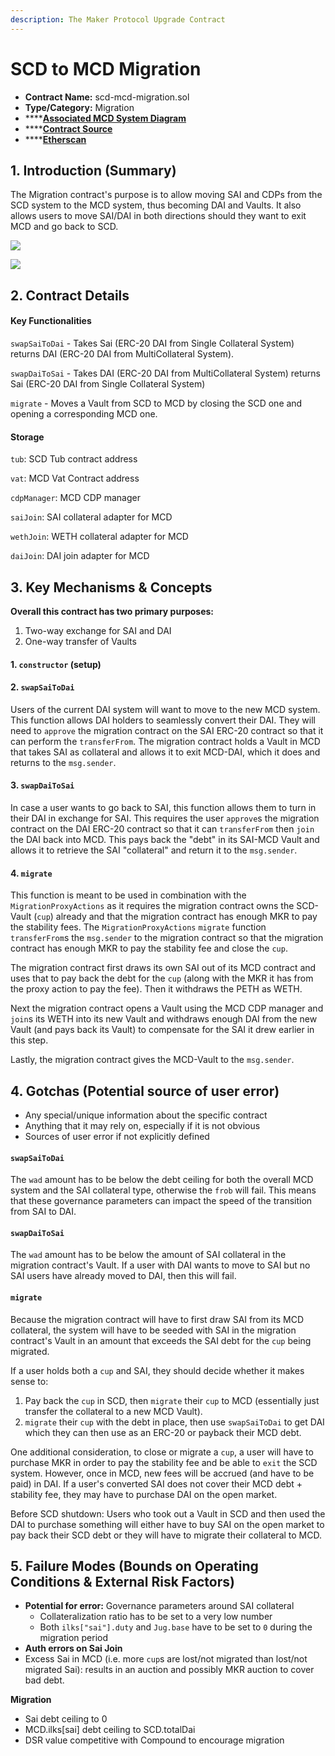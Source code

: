 ```yaml
---
description: The Maker Protocol Upgrade Contract
---
```


# SCD to MCD Migration

* **Contract Name:** scd-mcd-migration.sol
* **Type/Category:**  Migration
* ****[**Associated MCD System Diagram**](https://github.com/makerdao/dss/wiki#system-architecture)
* ****[**Contract Source**](https://github.com/makerdao/scd-mcd-migration/blob/master/src/ScdMcdMigration.sol)
* ****[**Etherscan**](https://etherscan.io/address/0xc73e0383f3aff3215e6f04b0331d58cecf0ab849)

## 1. Introduction (Summary)

The Migration contract's purpose is to allow moving SAI and CDPs from the SCD system to the MCD system, thus becoming DAI and Vaults. It also allows users to move SAI/DAI in both directions should they want to exit MCD and go back to SCD.

![](../assets/scd-mcd.png)



![](../assets/scd-mcd2.png)

## 2. Contract Details

#### Key Functionalities

`swapSaiToDai` - Takes Sai (ERC-20 DAI from Single Collateral System) returns DAI (ERC-20 DAI from MultiCollateral System).

`swapDaiToSai` - Takes DAI (ERC-20 DAI from MultiCollateral System) returns Sai (ERC-20 DAI from Single Collateral System)

`migrate` - Moves a Vault from SCD to MCD by closing the SCD one and opening a corresponding MCD one.

#### Storage

`tub`: SCD Tub contract address

`vat`: MCD Vat Contract address

`cdpManager`: MCD CDP manager

`saiJoin`: SAI collateral adapter for MCD

`wethJoin`: WETH collateral adapter for MCD

`daiJoin`: DAI join adapter for MCD

## 3. Key Mechanisms & Concepts

**Overall this contract has two primary purposes:**

1. Two-way exchange for SAI and DAI
2. One-way transfer of Vaults

#### 1. `constructor` (setup)

#### 2. `swapSaiToDai`

Users of the current DAI system will want to move to the new MCD system. This function allows DAI holders to seamlessly convert their DAI. They will need to `approve` the migration contract on the SAI ERC-20 contract so that it can perform the `transferFrom`. The migration contract holds a Vault in MCD that takes SAI as collateral and allows it to exit MCD-DAI, which it does and returns to the `msg.sender`.

#### 3. `swapDaiToSai`

In case a user wants to go back to SAI, this function allows them to turn in their DAI in exchange for SAI. This requires the user `approve`s the migration contract on the DAI ERC-20 contract so that it can `transferFrom` then `join` the DAI back into MCD. This pays back the "debt" in its SAI-MCD Vault and allows it to retrieve the SAI "collateral" and return it to the `msg.sender`.

#### 4. `migrate`

This function is meant to be used in combination with the `MigrationProxyActions` as it requires the migration contract owns the SCD-Vault (`cup`) already and that the migration contract has enough MKR to pay the stability fees. The `MigrationProxyActions` `migrate` function `transferFrom`s the `msg.sender` to the migration contract so that the migration contract has enough MKR to pay the stability fee and close the `cup`.

The migration contract first draws its own SAI out of its MCD contract and uses that to pay back the debt for the `cup` (along with the MKR it has from the proxy action to pay the fee). Then it withdraws the PETH as WETH.

Next the migration contract opens a Vault using the MCD CDP manager and `join`s its WETH into its new Vault and withdraws enough DAI from the new Vault (and pays back its Vault) to compensate for the SAI it drew earlier in this step.

Lastly, the migration contract gives the MCD-Vault to the `msg.sender`.

## 4. Gotchas (Potential source of user error)

* Any special/unique information about the specific contract
* Anything that it may rely on, especially if it is not obvious
* Sources of user error if not explicitly defined

#### `swapSaiToDai`

The `wad` amount has to be below the debt ceiling for both the overall MCD system and the SAI collateral type, otherwise the `frob` will fail. This means that these governance parameters can impact the speed of the transition from SAI to DAI.

#### `swapDaiToSai`

The `wad` amount has to be below the amount of SAI collateral in the migration contract's Vault. If a user with DAI wants to move to SAI but no SAI users have already moved to DAI, then this will fail.

#### `migrate`

Because the migration contract will have to first draw SAI from its MCD collateral, the system will have to be seeded with SAI in the migration contract's Vault in an amount that exceeds the SAI debt for the `cup` being migrated.

If a user holds both a `cup` and SAI, they should decide whether it makes sense to:

1. Pay back the `cup` in SCD, then `migrate` their `cup` to MCD (essentially just transfer the collateral to a new MCD Vault).
2. `migrate` their `cup` with the debt in place, then use `swapSaiToDai` to get DAI which they can then use as an ERC-20 or payback their MCD debt.

One additional consideration, to close or migrate a `cup`, a user will have to purchase MKR in order to pay the stability fee and be able to `exit` the SCD system. However, once in MCD, new fees will be accrued (and have to be paid) in DAI. If a user's converted SAI does not cover their MCD debt + stability fee, they may have to purchase DAI on the open market.

Before SCD shutdown: Users who took out a Vault in SCD and then used the DAI to purchase something will either have to buy SAI on the open market to pay back their SCD debt or they will have to migrate their collateral to MCD.

## 5. Failure Modes (Bounds on Operating Conditions & External Risk Factors)

* **Potential for error:** Governance parameters around SAI collateral
  * Collateralization ratio has to be set to a very low number
  * Both `ilks["sai"].duty` and `Jug.base` have to be set to `0` during the migration period
* **Auth errors on Sai Join**
* Excess Sai in MCD (i.e. more `cup`s are lost/not migrated than lost/not migrated Sai): results in an auction and possibly MKR auction to cover bad debt.

**Migration**

* Sai debt ceiling to 0
* MCD.ilks\[sai] debt ceiling to SCD.totalDai
* DSR value competitive with Compound to encourage migration
